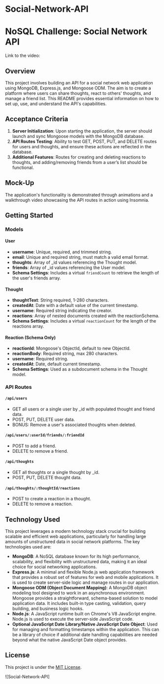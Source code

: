 # Social-Network-API
# NoSQL Challenge: Social Network API

Link to the video: 

## Overview

This project involves building an API for a social network web application using MongoDB, Express.js, and Mongoose ODM. The aim is to create a platform where users can share thoughts, react to others' thoughts, and manage a friend list. This README provides essential information on how to set up, use, and understand the API's capabilities.


## Acceptance Criteria

1. **Server Initialization**: Upon starting the application, the server should launch and sync Mongoose models with the MongoDB database.
2. **API Routes Testing**: Ability to test GET, POST, PUT, and DELETE routes for users and thoughts, and ensure these actions are reflected in the database.
3. **Additional Features**: Routes for creating and deleting reactions to thoughts, and adding/removing friends from a user’s list should be functional.

## Mock-Up

The application's functionality is demonstrated through animations and a walkthrough video showcasing the API routes in action using Insomnia.

## Getting Started

### Models

#### User
- **username**: Unique, required, and trimmed string.
- **email**: Unique and required string, must match a valid email format.
- **thoughts**: Array of _id values referencing the Thought model.
- **friends**: Array of _id values referencing the User model.
- **Schema Settings**: Includes a virtual `friendCount` to retrieve the length of the user's friends array.

#### Thought
- **thoughtText**: String required, 1-280 characters.
- **createdAt**: Date with a default value of the current timestamp.
- **username**: Required string indicating the creator.
- **reactions**: Array of nested documents created with the reactionSchema.
- **Schema Settings**: Includes a virtual `reactionCount` for the length of the reactions array.

#### Reaction (Schema Only)
- **reactionId**: Mongoose's ObjectId, default to new ObjectId.
- **reactionBody**: Required string, max 280 characters.
- **username**: Required string.
- **createdAt**: Date, default current timestamp.
- **Schema Settings**: Used as a subdocument schema in the Thought model.

### API Routes

#### `/api/users`
- GET all users or a single user by _id with populated thought and friend data.
- POST, PUT, DELETE user data.
- BONUS: Remove a user's associated thoughts when deleted.

#### `/api/users/:userId/friends/:friendId`
- POST to add a friend.
- DELETE to remove a friend.

#### `/api/thoughts`
- GET all thoughts or a single thought by _id.
- POST, PUT, DELETE thought data.

#### `/api/thoughts/:thoughtId/reactions`
- POST to create a reaction in a thought.
- DELETE to remove a reaction.

## Technology Used

This project leverages a modern technology stack crucial for building scalable and efficient web applications, particularly for handling large amounts of unstructured data in social network platforms. The key technologies used are:

- **MongoDB**: A NoSQL database known for its high performance, scalability, and flexibility with unstructured data, making it an ideal choice for social networking applications.
- **Express.js**: A minimal and flexible Node.js web application framework that provides a robust set of features for web and mobile applications. It is used to create server-side logic and manage routes in our application.
- **Mongoose ODM (Object Document Mapping)**: A MongoDB object modeling tool designed to work in an asynchronous environment. Mongoose provides a straightforward, schema-based solution to model application data. It includes built-in type casting, validation, query building, and business logic hooks.
- **Node.js**: A JavaScript runtime built on Chrome's V8 JavaScript engine. Node.js is used to execute the server-side JavaScript code.
- **Optional JavaScript Date Library/Native JavaScript Date Object**: Used for managing and formatting timestamps within the application. This can be a library of choice if additional date handling capabilities are needed beyond what the native JavaScript Date object provides.


## License

This project is under the [MIT License](LICENSE).

![Social-Network-API]

